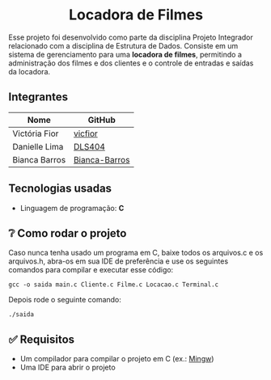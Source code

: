 <h1 align="center"> Locadora de Filmes </h1>

Esse projeto foi desenvolvido como parte da disciplina Projeto Integrador relacionado com a disciplina de Estrutura de Dados. Consiste em um sistema de gerenciamento para uma **locadora de filmes**, permitindo a administração dos filmes e dos clientes e o controle de entradas e saídas da locadora.

<!-- Adicionar imagens do projeto -->

## Integrantes

| Nome          |     GitHub                                        |
| ------------- | --------------------------------------------------|
| Victória Fior | [vicfior](https://github.com/vicfior)             |
| Danielle Lima | [DLS404](https://github.com/DLS404)               |
| Bianca Barros | [Bianca-Barros](https://github.com/Bianca-Barros) |


## Tecnologias usadas
* Linguagem de programação: **C**

## 	:grey_question: Como rodar o projeto 

Caso nunca tenha usado um programa em C, baixe todos os arquivos.c e os arquivos.h, abra-os em sua IDE de preferência e use os seguintes comandos para compilar e executar esse código:
```
gcc -o saida main.c Cliente.c Filme.c Locacao.c Terminal.c
```
Depois rode o seguinte comando: 
```
./saida
```
## :white_check_mark: Requisitos
* Um compilador para compilar o projeto em C (ex.: [Mingw](https://www.mingw-w64.org/))
* Uma IDE para abrir o projeto
